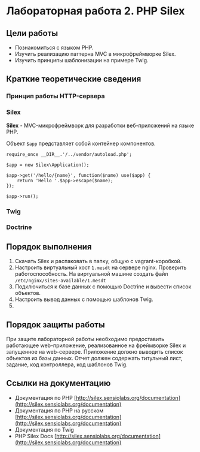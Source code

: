 # Лабораторная работа 2. PHP Silex

## Цели работы
- Познакомиться с языком PHP.
- Изучить реализацию паттерна MVC в микрофреймворке Silex.
- Изучить принципы шаблонизации на примере Twig.

## Краткие теоретические сведения

### Принцип работы HTTP-сервера

### Silex

**Silex** - MVC-микрофреймворк для разработки веб-приложений на языке PHP.

Объект `$app` представляет собой контейнер компонентов.

```
require_once __DIR__.'/../vendor/autoload.php'; 

$app = new Silex\Application(); 

$app->get('/hello/{name}', function($name) use($app) { 
    return 'Hello '.$app->escape($name); 
}); 

$app->run(); 
```

### Twig

### Doctrine

## Порядок выполнения
1. Скачать Silex и распаковать в папку, общую с vagrant-коробкой.
1. Настроить виртуальный хост `1.mesdt` на сервере nginx. Проверить работоспособность.
На виртуальной машине создать файл `/etc/nginx/sites-available/1.mesdt`
1. Подключиться к базе данных с помощью Doctrine и вывести список объектов.
1. Настроить вывод данных с помощью шаблонов Twig.
1.

## Порядок защиты работы
При защите лабораторной работы необходимо предоставить работающее web-приложение, реализованное на фреймворке Silex и запущенное на web-сервере. Приложение должно выводить список объектов из базы данных.
Отчет должен содержать титульный лист, задание, код контроллера, код шаблонов Twig.

## Ссылки на документацию
- Документация по PHP [http://silex.sensiolabs.org/documentation](http://silex.sensiolabs.org/documentation)
- Документация по PHP на русском [http://silex.sensiolabs.org/documentation](http://silex.sensiolabs.org/documentation)
- Документация по Twig
- PHP Silex Docs [http://silex.sensiolabs.org/documentation](http://silex.sensiolabs.org/documentation)